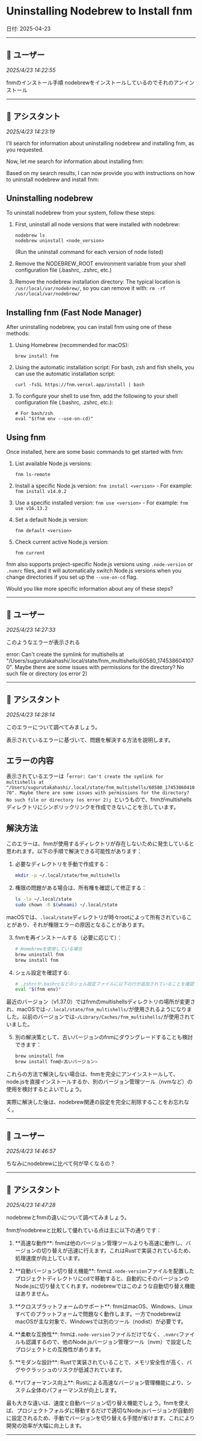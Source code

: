# Uninstalling Nodebrew to Install fnm

日付: 2025-04-23

---

## 👤 ユーザー
*2025/4/23 14:22:55*

fnmのインストール手順 nodebrewをインストールしているのでそれのアンインストール

---

## 🤖 アシスタント
*2025/4/23 14:23:19*

I'll search for information about uninstalling nodebrew and installing fnm, as you requested.


Now, let me search for information about installing fnm:


Based on my search results, I can now provide you with instructions on how to uninstall nodebrew and install fnm:

## Uninstalling nodebrew

To uninstall nodebrew from your system, follow these steps:

1. First, uninstall all node versions that were installed with nodebrew:
   ```
   nodebrew ls
   nodebrew uninstall <node_version>
   ```
   (Run the uninstall command for each version of node listed)

2. Remove the NODEBREW_ROOT environment variable from your shell configuration file (.bashrc, .zshrc, etc.)

3. Remove the nodebrew installation directory:
   The typical location is `/usr/local/var/nodebrew/`, so you can remove it with:
   `rm -rf /usr/local/var/nodebrew/`

## Installing fnm (Fast Node Manager)

After uninstalling nodebrew, you can install fnm using one of these methods:

1. Using Homebrew (recommended for macOS):
   ```
   brew install fnm
   ```

2. Using the automatic installation script:
   For bash, zsh and fish shells, you can use the automatic installation script:
   ```
   curl -fsSL https://fnm.vercel.app/install | bash
   ```

3. To configure your shell to use fnm, add the following to your shell configuration file (.bashrc, .zshrc, etc.):
   ```
   # For bash/zsh
   eval "$(fnm env --use-on-cd)"
   ```

## Using fnm

Once installed, here are some basic commands to get started with fnm:

1. List available Node.js versions:
   ```
   fnm ls-remote
   ```

2. Install a specific Node.js version:
   `fnm install <version>` - For example: `fnm install v14.0.2`

3. Use a specific installed version:
   `fnm use <version>` - For example: `fnm use v16.13.2`

4. Set a default Node.js version:
   ```
   fnm default <version>
   ```

5. Check current active Node.js version:
   ```
   fnm current
   ```

fnm also supports project-specific Node.js versions using `.node-version` or `.nvmrc` files, and it will automatically switch Node.js versions when you change directories if you set up the `--use-on-cd` flag.

Would you like more specific information about any of these steps?

---

## 👤 ユーザー
*2025/4/23 14:27:33*

このようなエラーが表示される

error: Can't create the symlink for multishells at "/Users/sugurutakahashi/.local/state/fnm\_multishells/60580\_1745386041070". Maybe there are some issues with permissions for the directory? No such file or directory (os error 2)

---

## 🤖 アシスタント
*2025/4/23 14:28:14*

このエラーについて調べてみましょう。


表示されているエラーに基づいて、問題を解決する方法を説明します。

## エラーの内容

表示されているエラーは「`error: Can't create the symlink for multishells at "/Users/sugurutakahashi/.local/state/fnm_multishells/60580_1745386041070". Maybe there are some issues with permissions for the directory? No such file or directory (os error 2)`」というもので、fnmがmultishellsディレクトリにシンボリックリンクを作成できないことを示しています。

## 解決方法

このエラーは、fnmが使用するディレクトリが存在しないために発生していると思われます。以下の手順で解決できる可能性があります：

1. 必要なディレクトリを手動で作成する：
   ```bash
   mkdir -p ~/.local/state/fnm_multishells
   ```

2. 権限の問題がある場合は、所有権を確認して修正する：
   ```bash
   ls -la ~/.local/state
   sudo chown -R $(whoami) ~/.local/state
   ```

macOSでは、`.local/state`ディレクトリが時々rootによって所有されていることがあり、それが権限エラーの原因となることがあります。

3. fnmを再インストールする（必要に応じて）：
   ```bash
   # Homebrewを使用している場合
   brew uninstall fnm
   brew install fnm
   ```

4. シェル設定を確認する:
   ```bash
   # .zshrcや.bashrcなどのシェル設定ファイルに以下の行が追加されていることを確認
   eval "$(fnm env)"
   ```

最近のバージョン（v1.37.0）ではfnmのmultishellsディレクトリの場所が変更され、macOSでは`~/.local/state/fnm_multishells/`が使用されるようになりました。以前のバージョンでは`~/Library/Caches/fnm_multishells/`が使用されていました。

5. 別の解決策として、古いバージョンのfnmにダウングレードすることも検討できます：
   ```bash
   brew uninstall fnm
   brew install fnm@<古いバージョン>
   ```

これらの方法で解決しない場合は、fnmを完全にアンインストールして、node.jsを直接インストールするか、別のバージョン管理ツール（nvmなど）の使用を検討するとよいでしょう。

実際に解決した後は、nodebrew関連の設定を完全に削除することをお忘れなく。

---

## 👤 ユーザー
*2025/4/23 14:46:57*

ちなみにnodebrewに比べて何が早くなるの？

---

## 🤖 アシスタント
*2025/4/23 14:47:28*

nodebrewとfnmの違いについて調べてみましょう。


fnmがnodebrewと比較して優れている点は主に以下の通りです：

1. \*\*高速な動作\*\*: fnmは他のバージョン管理ツールよりも高速に動作し、バージョンの切り替えが迅速に行えます。これはRustで実装されているため、処理速度が向上しています。

2. \*\*自動バージョン切り替え機能\*\*: fnmは`.node-version`ファイルを配置したプロジェクトディレクトリにcdで移動すると、自動的にそのバージョンのNode.jsに切り替えてくれます。nodebrewではこのような自動切り替え機能はありません。

3. \*\*クロスプラットフォームのサポート\*\*: fnmはmacOS、Windows、Linuxすべてのプラットフォームで問題なく動作します。一方でnodebrewはmacOSが主な対象で、Windowsでは別のツール（nodist）が必要です。

4. \*\*柔軟な互換性\*\*: fnmは`.node-version`ファイルだけでなく、`.nvmrc`ファイルも認識するので、他のNode.jsバージョン管理ツール（nvm）で設定したプロジェクトとの互換性があります。

5. \*\*モダンな設計\*\*: Rustで実装されていることで、メモリ安全性が高く、バグやクラッシュのリスクが低減されています。

6. \*\*パフォーマンス向上\*\*: Rustによる高速なバージョン管理機能により、システム全体のパフォーマンスが向上します。

最も大きな違いは、速度と自動バージョン切り替え機能でしょう。fnmを使えば、プロジェクトフォルダに移動するだけで適切なNode.jsバージョンが自動的に設定されるため、手動でバージョンを切り替える手間が省けます。これにより開発の効率が大幅に向上します。

---
